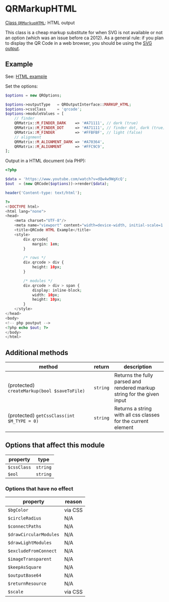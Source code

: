 # QRMarkupHTML

[Class `QRMarkupHTML`](https://github.com/chillerlan/php-qrcode/blob/v5.0.x/src/Output/QRMarkupHTML.php): HTML output

This class is a cheap markup substitute for when SVG is not available or not an option (which was an issue before ca 2012).
As a general rule: if you plan to display the QR Code in a web browser, you should be using the [SVG output](../Built-In-Output/QRMarkupSVG.md).


## Example

See: [HTML example](https://github.com/chillerlan/php-qrcode/blob/v5.0.x/examples/html.php)

Set the options:

```php
$options = new QROptions;

$options->outputType   = QROutputInterface::MARKUP_HTML;
$options->cssClass     = 'qrcode';
$options->moduleValues = [
	// finder
	QRMatrix::M_FINDER_DARK    => '#A71111', // dark (true)
	QRMatrix::M_FINDER_DOT     => '#A71111', // finder dot, dark (true)
	QRMatrix::M_FINDER         => '#FFBFBF', // light (false)
	// alignment
	QRMatrix::M_ALIGNMENT_DARK => '#A70364',
	QRMatrix::M_ALIGNMENT      => '#FFC9C9',
];
```

Output in a HTML document (via PHP):

```php
<?php

$data = 'https://www.youtube.com/watch?v=dQw4w9WgXcQ';
$out  = (new QRCode($options))->render($data);

header('Content-type: text/html');

?>
<!DOCTYPE html>
<html lang="none">
<head>
	<meta charset="UTF-8"/>
	<meta name="viewport" content="width=device-width, initial-scale=1.0"/>
	<title>QRCode HTML Example</title>
	<style>
		div.qrcode{
			margin: 1em;
		}

		/* rows */
		div.qrcode > div {
			height: 10px;
		}

		/* modules */
		div.qrcode > div > span {
			display: inline-block;
			width: 10px;
			height: 10px;
		}
	</style>
</head>
<body>
<!-- php poutput -->
<?php echo $out; ?>
</body>
</html>
```


## Additional methods

| method                                       | return   | description                                                             |
|----------------------------------------------|----------|-------------------------------------------------------------------------|
| (protected) `createMarkup(bool $saveToFile)` | `string` | Returns the fully parsed and rendered markup string for the given input |
| (protected) `getCssClass(int $M_TYPE = 0)`   | `string` | Returns a string with all css classes for the current element           |


## Options that affect this module

| property       | type     |
|----------------|----------|
| `$cssClass`    | `string` |
| `$eol`         | `string` |


### Options that have no effect

| property               | reason  |
|------------------------|---------|
| `$bgColor`             | via CSS |
| `$circleRadius`        | N/A     |
| `$connectPaths`        | N/A     |
| `$drawCircularModules` | N/A     |
| `$drawLightModules`    | N/A     |
| `$excludeFromConnect`  | N/A     |
| `$imageTransparent`    | N/A     |
| `$keepAsSquare`        | N/A     |
| `$outputBase64`        | N/A     |
| `$returnResource`      | N/A     |
| `$scale`               | via CSS |
